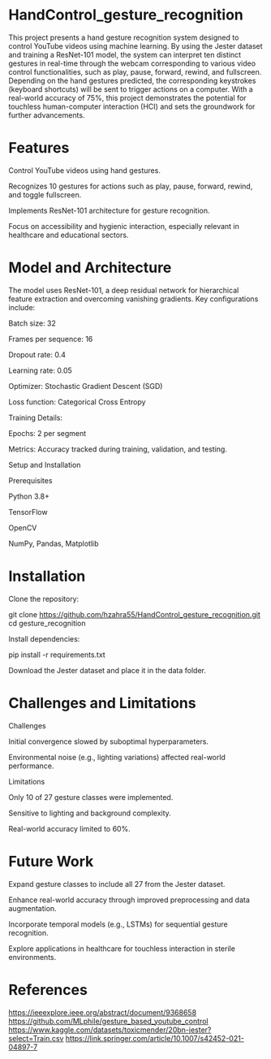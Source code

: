 # HandControl_gesture_recognition


This project presents a hand gesture recognition system designed to control YouTube videos using machine learning. By using the Jester dataset and training a ResNet-101 model, the system can interpret ten distinct gestures in real-time through the webcam corresponding to various video control functionalities, such as play, pause, forward, rewind, and fullscreen. Depending on the hand gestures predicted, the corresponding keystrokes (keyboard shortcuts) will be sent to trigger actions on a computer. With a real-world accuracy of 75%, this project demonstrates the potential for touchless human-computer interaction (HCI) and sets the groundwork for further advancements.


# Features

Control YouTube videos using hand gestures.

Recognizes 10 gestures for actions such as play, pause, forward, rewind, and toggle fullscreen.

Implements ResNet-101 architecture for gesture recognition.

Focus on accessibility and hygienic interaction, especially relevant in healthcare and educational sectors.


# Model and Architecture

The model uses ResNet-101, a deep residual network for hierarchical feature extraction and overcoming vanishing gradients. Key configurations include:

Batch size: 32

Frames per sequence: 16

Dropout rate: 0.4

Learning rate: 0.05

Optimizer: Stochastic Gradient Descent (SGD)

Loss function: Categorical Cross Entropy

Training Details:

Epochs: 2 per segment

Metrics: Accuracy tracked during training, validation, and testing.


Setup and Installation

Prerequisites

Python 3.8+

TensorFlow

OpenCV

NumPy, Pandas, Matplotlib

# Installation

Clone the repository:

git clone https://github.com/hzahra55/HandControl_gesture_recognition.git
cd gesture_recognition

Install dependencies:

pip install -r requirements.txt

Download the Jester dataset and place it in the data folder.

# Challenges and Limitations

Challenges

Initial convergence slowed by suboptimal hyperparameters.

Environmental noise (e.g., lighting variations) affected real-world performance.

Limitations

Only 10 of 27 gesture classes were implemented.

Sensitive to lighting and background complexity.

Real-world accuracy limited to 60%.

# Future Work

Expand gesture classes to include all 27 from the Jester dataset.

Enhance real-world accuracy through improved preprocessing and data augmentation.

Incorporate temporal models (e.g., LSTMs) for sequential gesture recognition.

Explore applications in healthcare for touchless interaction in sterile environments.

# References

https://ieeexplore.ieee.org/abstract/document/9368658
https://github.com/MLphile/gesture_based_youtube_control
https://www.kaggle.com/datasets/toxicmender/20bn-jester?select=Train.csv
https://link.springer.com/article/10.1007/s42452-021-04897-7



